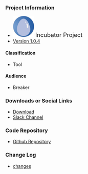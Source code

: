 ### Project Information
* <img src="assets/images/owasp_level_incubator.svg" width="66">
  <span style="font-size: 1.3em;">Incubator Project</span>
* [Version 1.0.4](https://github.com/SasanLabs/VulnerableApp/releases/tag/1.0.4)

#### Classification
* <i class="fas fa-tools" style="color:#233e81;"></i> Tool

#### Audience
* <i class="fas fa-hammer" style="color:#233e81;"></i> Breaker

### Downloads or Social Links
* [Download](https://github.com/SasanLabs/VulnerableApp/releases)
* [Slack Channel](https://owasp.slack.com/messages/#owasp-vulnerableapp/)

### Code Repository
* [Github Repository](https://github.com/SasanLabs/VulnerableApp)

### Change Log
* [changes](https://github.com/SasanLabs/VulnerableApp/releases)
